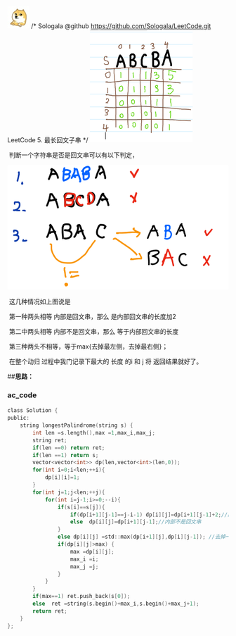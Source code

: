 ![](https://github.com/Sologala/SomeThings/blob/master/face.jpg?raw=true)
/*
    Sologala   @github    https://github.com/Sologala/LeetCode.git
    LeetCode   5. 最长回文子串
*/
![](https://github.com/Sologala/LeetCode/blob/master/%5B005%5D___%E6%9C%80%E9%95%BF%E5%9B%9E%E6%96%87%E5%AD%90%E4%B8%B2/%5B005%5D___%E6%9C%80%E9%95%BF%E5%9B%9E%E6%96%87%E5%AD%90%E4%B8%B2.assets/0.png?raw=true)

​	判断一个字符串是否是回文串可以有以下判定，

![](https://github.com/Sologala/LeetCode/blob/master/%5B005%5D___%E6%9C%80%E9%95%BF%E5%9B%9E%E6%96%87%E5%AD%90%E4%B8%B2/%5B005%5D___%E6%9C%80%E9%95%BF%E5%9B%9E%E6%96%87%E5%AD%90%E4%B8%B2.assets/1.png?raw=true)

​	这几种情况如上图说是

​	第一种两头相等 内部是回文串，那么 是内部回文串的长度加2

​	第二中两头相等 内部不是回文串，那么 等于内部回文串的长度

​	第三种两头不相等，等于max{去掉最左侧，去掉最右侧}；

​	在整个动归 过程中我门记录下最大的 长度 的i 和 j 将 返回结果就好了。

##**思路：** 

### **ac_code**
```c
class Solution {
public:
    string longestPalindrome(string s) {
        int len =s.length(),max =1,max_i,max_j;
        string ret;
        if(len ==0) return ret;
        if(len ==1) return s;
        vector<vector<int>> dp(len,vector<int>(len,0));
        for(int i=0;i<len;++i){
            dp[i][i]=1;
        }
        for(int j=1;j<len;++j){
            for(int i=j-1;i>=0;--i){
                if(s[i]==s[j]){
                    if(dp[i+1][j-1]==j-i-1) dp[i][j]=dp[i+1][j-1]+2;//内部是回文串
                    else  dp[i][j]=dp[i+1][j-1];//内部不是回文串
                }
                else dp[i][j] =std::max(dp[i+1][j],dp[i][j-1]); //去掉一头是否是回文串
                if(dp[i][j]>max) {
                    max =dp[i][j];
                    max_i =i;
                    max_j =j;
                }
            }
        }
        if(max==1) ret.push_back(s[0]);
        else  ret =string(s.begin()+max_i,s.begin()+max_j+1);
        return ret;
    }
};
```

